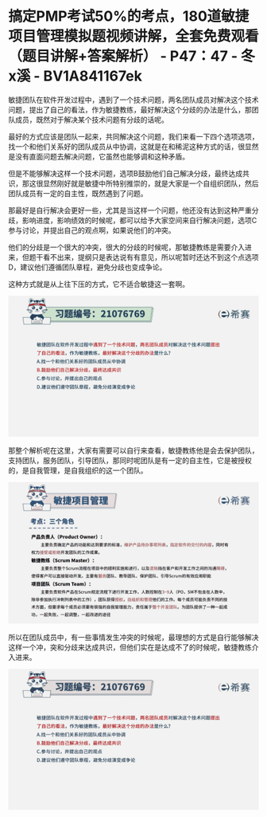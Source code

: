 # 搞定PMP考试50%的考点，180道敏捷项目管理模拟题视频讲解，全套免费观看（题目讲解+答案解析） - P47：47 - 冬x溪 - BV1A841167ek

敏捷团队在软件开发过程中，遇到了一个技术问题，两名团队成员对解决这个技术问题，提出了自己的看法，作为敏捷教练，最好解决这个分歧的办法是什么，那团队成员，既然对于解决某个技术问题有分歧的话呢。

最好的方式应该是团队一起来，共同解决这个问题，我们来看一下四个选项选项，找一个和他们关系好的团队成员从中协调，这就是在和稀泥这种方式的话，很显然是没有直面问题去解决问题，它虽然也能够调和这种矛盾。

但是不能够解决这样一个技术问题，选项B鼓励他们自己解决分歧，最终达成共识，那这很显然刚好就是敏捷中所特别推崇的，就是大家是一个自组织团队，然后团队成员有一定的自主性，既然遇到了问题。

那最好是自行解决会更好一些，尤其是当这样一个问题，他还没有达到这种严重分歧，影响进度，影响绩效的时候呢，都可以给予大家空间来自行解决问题，选项C参与讨论，并提出自己的观点啊，如果说他们的冲突。

他们的分歧是一个很大的冲突，很大的分歧的时候呢，那敏捷教练是需要介入进来，但题干看不出来，提纲只是表达说有有意见，所以呢暂时还达不到这个点选项D，建议他们遵循团队章程，避免分歧也变成争论。

这种方式就是从上往下压的方式，它不适合敏捷这一套啊。

![](img/9fefaf7b14b773bd86c415d2fb29412f_1.png)

那整个解析呢在这里，大家有需要可以自行来查看，敏捷教练他是会去保护团队，支持团队，服务团队，引导团队，那同时呢团队是有一定的自主性，它是被授权的，是自我管理，是自我组织的这一个团队。



![](img/9fefaf7b14b773bd86c415d2fb29412f_3.png)

所以在团队成员中，有一些事情发生冲突的时候呢，最理想的方式是自行能够解决这样一个冲，突和分歧来达成共识，但他们实在是达成不了的时候呢，敏捷教练介入进来。



![](img/9fefaf7b14b773bd86c415d2fb29412f_5.png)